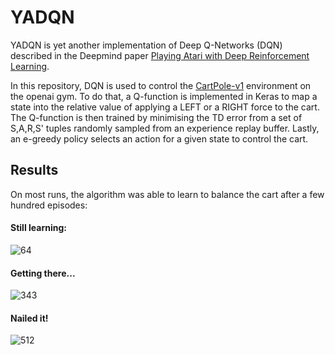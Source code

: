 # YADQN
YADQN is yet another implementation of Deep Q-Networks (DQN) described in the Deepmind paper [Playing Atari with Deep Reinforcement Learning](https://arxiv.org/abs/1312.5602). 

In this repository, DQN is used to control the [CartPole-v1](https://gym.openai.com/envs/CartPole-v1/) environment on the openai gym. To do that, a Q-function is implemented in Keras to map a state into the relative value of applying a LEFT or a RIGHT force to the cart. The Q-function is then trained by minimising the TD error from a set of S,A,R,S' tuples randomly sampled from an experience replay buffer. Lastly, an e-greedy policy selects an action for a given state to control the cart.

## Results
On most runs, the algorithm was able to learn to balance the cart after a few hundred episodes:

#### Still learning:

![64](https://user-images.githubusercontent.com/2457362/36380100-6c987f76-15c4-11e8-9e60-6b849ab685d6.gif)

#### Getting there...

![343](https://user-images.githubusercontent.com/2457362/36380102-6cc4a880-15c4-11e8-9371-d8534bb96bfa.gif)

#### Nailed it!

![512](https://user-images.githubusercontent.com/2457362/36380103-6cf2f55a-15c4-11e8-84b7-4c05b39b6470.gif)
